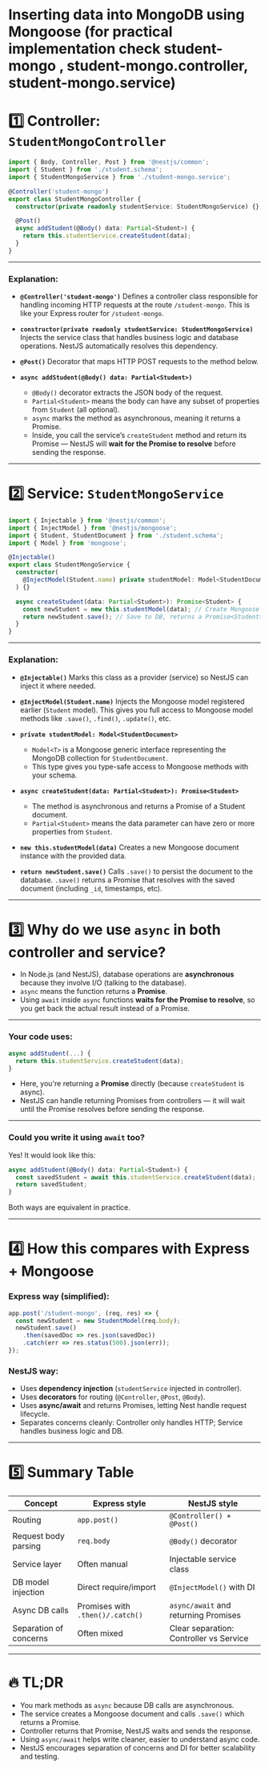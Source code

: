# Inserting data into MongoDB using Mongoose (for practical implementation check student-mongo , student-mongo.controller, student-mongo.service)

# 1️⃣ Controller: `StudentMongoController`

```ts
import { Body, Controller, Post } from '@nestjs/common';
import { Student } from './student.schema';
import { StudentMongoService } from './student-mongo.service';

@Controller('student-mongo')
export class StudentMongoController {
  constructor(private readonly studentService: StudentMongoService) {}

  @Post()
  async addStudent(@Body() data: Partial<Student>) {
    return this.studentService.createStudent(data);
  }
}
```

---

### Explanation:

* **`@Controller('student-mongo')`**
  Defines a controller class responsible for handling incoming HTTP requests at the route `/student-mongo`.
  This is like your Express router for `/student-mongo`.

* **`constructor(private readonly studentService: StudentMongoService)`**
  Injects the service class that handles business logic and database operations.
  NestJS automatically resolves this dependency.

* **`@Post()`**
  Decorator that maps HTTP POST requests to the method below.

* **`async addStudent(@Body() data: Partial<Student>)`**

  * `@Body()` decorator extracts the JSON body of the request.
  * `Partial<Student>` means the body can have any subset of properties from `Student` (all optional).
  * `async` marks the method as asynchronous, meaning it returns a Promise.
  * Inside, you call the service’s `createStudent` method and return its Promise — NestJS will **wait for the Promise to resolve** before sending the response.

---

# 2️⃣ Service: `StudentMongoService`

```ts
import { Injectable } from '@nestjs/common';
import { InjectModel } from '@nestjs/mongoose';
import { Student, StudentDocument } from './student.schema';
import { Model } from 'mongoose';

@Injectable()
export class StudentMongoService {
  constructor(
    @InjectModel(Student.name) private studentModel: Model<StudentDocument> // Injects the Mongoose model
  ) {}

  async createStudent(data: Partial<Student>): Promise<Student> {
    const newStudent = new this.studentModel(data); // Create Mongoose document instance
    return newStudent.save(); // Save to DB, returns a Promise<Student>
  }
}
```

---

### Explanation:

* **`@Injectable()`**
  Marks this class as a provider (service) so NestJS can inject it where needed.

* **`@InjectModel(Student.name)`**
  Injects the Mongoose model registered earlier (`Student` model).
  This gives you full access to Mongoose model methods like `.save()`, `.find()`, `.update()`, etc.

* **`private studentModel: Model<StudentDocument>`**

  * `Model<T>` is a Mongoose generic interface representing the MongoDB collection for `StudentDocument`.
  * This type gives you type-safe access to Mongoose methods with your schema.

* **`async createStudent(data: Partial<Student>): Promise<Student>`**

  * The method is asynchronous and returns a Promise of a Student document.
  * `Partial<Student>` means the data parameter can have zero or more properties from `Student`.

* **`new this.studentModel(data)`**
  Creates a new Mongoose document instance with the provided data.

* **`return newStudent.save()`**
  Calls `.save()` to persist the document to the database.
  `.save()` returns a Promise that resolves with the saved document (including `_id`, timestamps, etc).

---

# 3️⃣ Why do we use `async` in both controller and service?

* In Node.js (and NestJS), database operations are **asynchronous** because they involve I/O (talking to the database).
* `async` means the function returns a **Promise**.
* Using `await` inside `async` functions **waits for the Promise to resolve**, so you get back the actual result instead of a Promise.

---

### Your code uses:

```ts
async addStudent(...) {
  return this.studentService.createStudent(data);
}
```

* Here, you're returning a **Promise** directly (because `createStudent` is async).
* NestJS can handle returning Promises from controllers — it will wait until the Promise resolves before sending the response.

---

### Could you write it using `await` too?

Yes! It would look like this:

```ts
async addStudent(@Body() data: Partial<Student>) {
  const savedStudent = await this.studentService.createStudent(data);
  return savedStudent;
}
```

Both ways are equivalent in practice.

---

# 4️⃣ How this compares with Express + Mongoose

### Express way (simplified):

```js
app.post('/student-mongo', (req, res) => {
  const newStudent = new StudentModel(req.body);
  newStudent.save()
    .then(savedDoc => res.json(savedDoc))
    .catch(err => res.status(500).json(err));
});
```

### NestJS way:

* Uses **dependency injection** (`studentService` injected in controller).
* Uses **decorators** for routing (`@Controller`, `@Post`, `@Body`).
* Uses **async/await** and returns Promises, letting Nest handle request lifecycle.
* Separates concerns cleanly: Controller only handles HTTP; Service handles business logic and DB.

---

# 5️⃣ Summary Table

| Concept                | Express style                    | NestJS style                            |
| ---------------------- | -------------------------------- | --------------------------------------- |
| Routing                | `app.post()`                     | `@Controller() + @Post()`               |
| Request body parsing   | `req.body`                       | `@Body()` decorator                     |
| Service layer          | Often manual                     | Injectable service class                |
| DB model injection     | Direct require/import            | `@InjectModel()` with DI                |
| Async DB calls         | Promises with `.then()/.catch()` | `async/await` and returning Promises    |
| Separation of concerns | Often mixed                      | Clear separation: Controller vs Service |

---

# 🔥 TL;DR

* You mark methods as `async` because DB calls are asynchronous.
* The service creates a Mongoose document and calls `.save()` which returns a Promise.
* Controller returns that Promise, NestJS waits and sends the response.
* Using `async/await` helps write cleaner, easier to understand async code.
* NestJS encourages separation of concerns and DI for better scalability and testing.

